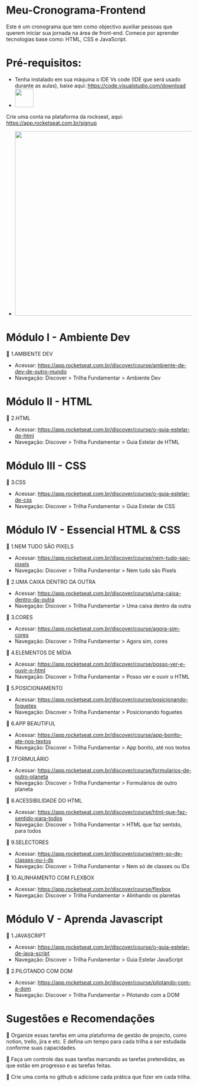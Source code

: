 # Meu-Cronograma-Frontend

Este é um cronograma que tem como objectivo auxiliar pessoas que querem iniciar sua jornada na área de front-end.
Comece por aprender tecnologias base como: HTML, CSS e JavaScript.

# Pré-requisitos:

- Tenha instalado em sua máquina o IDE Vs code (IDE que será usado durante as aulas), baixe aqui: https://code.visualstudio.com/download
- <img height="50" width="50" src="https://cdn.jsdelivr.net/gh/devicons/devicon/icons/vscode/vscode-original.svg" />

Crie uma conta na plataforma da rockseat, aqui: https://app.rocketseat.com.br/signup

- <img height="500" width="500" src="https://github.com/Margarida-Andre/Meu-Cronograma-Frontend/blob/main/image.png" />

# Módulo I - Ambiente Dev

🚀 1.AMBIENTE DEV

- Acessar: https://app.rocketseat.com.br/discover/course/ambiente-de-dev-de-outro-mundo
- Navegação: Discover > Trilha Fundamentar > Ambiente Dev

# Módulo II - HTML

🚀 2.HTML

- Acessar: https://app.rocketseat.com.br/discover/course/o-guia-estelar-de-html
- Navegação: Discover > Trilha Fundamentar > Guia Estelar de HTML

# Módulo III - CSS

🚀 3.CSS

- Acessar: https://app.rocketseat.com.br/discover/course/o-guia-estelar-de-css
- Navegação: Discover > Trilha Fundamentar > Guia Estelar de CSS

# Módulo IV - Essencial HTML & CSS

🚀 1.NEM TUDO SÃO PIXELS

- Acessar: https://app.rocketseat.com.br/discover/course/nem-tudo-sao-pixels
- Navegação: Discover > Trilha Fundamentar > Nem tudo são Pixels

🚀 2.UMA CAIXA DENTRO DA OUTRA

- Acessar: https://app.rocketseat.com.br/discover/course/uma-caixa-dentro-da-outra
- Navegação: Discover > Trilha Fundamentar > Uma caixa dentro da outra

🚀 3.CORES

- Acessar: https://app.rocketseat.com.br/discover/course/agora-sim-cores
- Navegação: Discover > Trilha Fundamentar > Agora sim, cores

🚀 4.ELEMENTOS DE MÍDIA

- Acessar: https://app.rocketseat.com.br/discover/course/posso-ver-e-ouvir-o-html
- Navegação: Discover > Trilha Fundamentar > Posso ver e ouvir o HTML

🚀 5.POSICIONAMENTO

- Acessar: https://app.rocketseat.com.br/discover/course/posicionando-foguetes
- Navegação: Discover > Trilha Fundamentar > Posicionando foguetes

🚀 6.APP BEAUTIFUL

- Acessar: https://app.rocketseat.com.br/discover/course/app-bonito-ate-nos-textos
- Navegação: Discover > Trilha Fundamentar > App bonito, até nos textos

🚀 7.FORMULÁRIO

- Acessar: https://app.rocketseat.com.br/discover/course/formularios-de-outro-planeta
- Navegação: Discover > Trilha Fundamentar > Formulários de outro planeta

🚀 8.ACESSIBILIDADE DO HTML

- Acessar: https://app.rocketseat.com.br/discover/course/html-que-faz-sentido-para-todos
- Navegação: Discover > Trilha Fundamentar > HTML que faz sentido, para todos

🚀 9.SELECTORES

- Acessar: https://app.rocketseat.com.br/discover/course/nem-so-de-classes-ou-i-ds
- Navegação: Discover > Trilha Fundamentar > Nem só de classes ou IDs

🚀 10.ALINHAMENTO COM FLEXBOX

- Acessar: https://app.rocketseat.com.br/discover/course/flexbox
- Navegação: Discover > Trilha Fundamentar > Alinhando os planetas

# Módulo V - Aprenda Javascript

🚀 1.JAVASCRIPT

- Acessar: https://app.rocketseat.com.br/discover/course/o-guia-estelar-de-java-script
- Navegação: Discover > Trilha Fundamentar > Guia Estelar JavaScript

🚀 2.PILOTANDO COM DOM

- Acessar: https://app.rocketseat.com.br/discover/course/pilotando-com-a-dom
- Navegação: Discover > Trilha Fundamentar > Pilotando com a DOM

# Sugestões e Recomendações

📌 Organize essas tarefas em uma plataforma de gestão de projecto, como notion, trello, jira e etc. E defina um tempo
para cada trilha a ser estudada conforme suas capacidades.

📌 Faça um controle das suas tarefas marcando as tarefas pretendidas, as que estão em progresso e as tarefas feitas.

📌 Crie uma conta no github e adicione cada prática que fizer em cada trilha.
